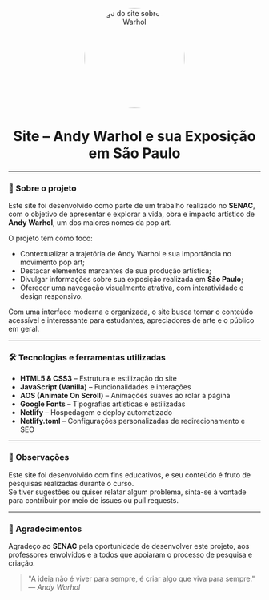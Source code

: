 <p align="center">
  <img src="assets/images/logos/logo.png" alt="Logo do site sobre Andy Warhol" width="200" style="border-radius: 100%;" />
</p>

<h1 align="center">Site – Andy Warhol e sua Exposição em São Paulo</h1>

---

### 🎨 Sobre o projeto

Este site foi desenvolvido como parte de um trabalho realizado no **SENAC**, com o objetivo de apresentar e explorar a vida, obra e impacto artístico de **Andy Warhol**, um dos maiores nomes da pop art.

O projeto tem como foco:

- Contextualizar a trajetória de Andy Warhol e sua importância no movimento pop art;
- Destacar elementos marcantes de sua produção artística;
- Divulgar informações sobre sua exposição realizada em **São Paulo**;
- Oferecer uma navegação visualmente atrativa, com interatividade e design responsivo.

Com uma interface moderna e organizada, o site busca tornar o conteúdo acessível e interessante para estudantes, apreciadores de arte e o público em geral.

---

### 🛠️ Tecnologias e ferramentas utilizadas

- **HTML5 & CSS3** – Estrutura e estilização do site  
- **JavaScript (Vanilla)** – Funcionalidades e interações  
- **AOS (Animate On Scroll)** – Animações suaves ao rolar a página  
- **Google Fonts** – Tipografias artísticas e estilizadas  
- **Netlify** – Hospedagem e deploy automatizado  
- **Netlify.toml** – Configurações personalizadas de redirecionamento e SEO  

---

### 📌 Observações

Este site foi desenvolvido com fins educativos, e seu conteúdo é fruto de pesquisas realizadas durante o curso.  
Se tiver sugestões ou quiser relatar algum problema, sinta-se à vontade para contribuir por meio de issues ou pull requests.

---

### 🙌 Agradecimentos

Agradeço ao **SENAC** pela oportunidade de desenvolver este projeto, aos professores envolvidos e a todos que apoiaram o processo de pesquisa e criação.

> "A ideia não é viver para sempre, é criar algo que viva para sempre." — *Andy Warhol*
